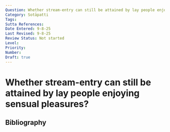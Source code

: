 ```yaml
---
Question: Whether stream-entry can still be attained by lay people enjoying sensual pleasures?
Category: Sotāpatti
Tags: 
Sutta References: 
Date Entered: 9-8-25
Last Revised: 9-8-25
Review Status: Not started
Level: 
Priority: 
Number: 
Draft: true
---
```


# Whether stream-entry can still be attained by lay people enjoying sensual pleasures?

## Bibliography

<!-- 

Notes:



-->